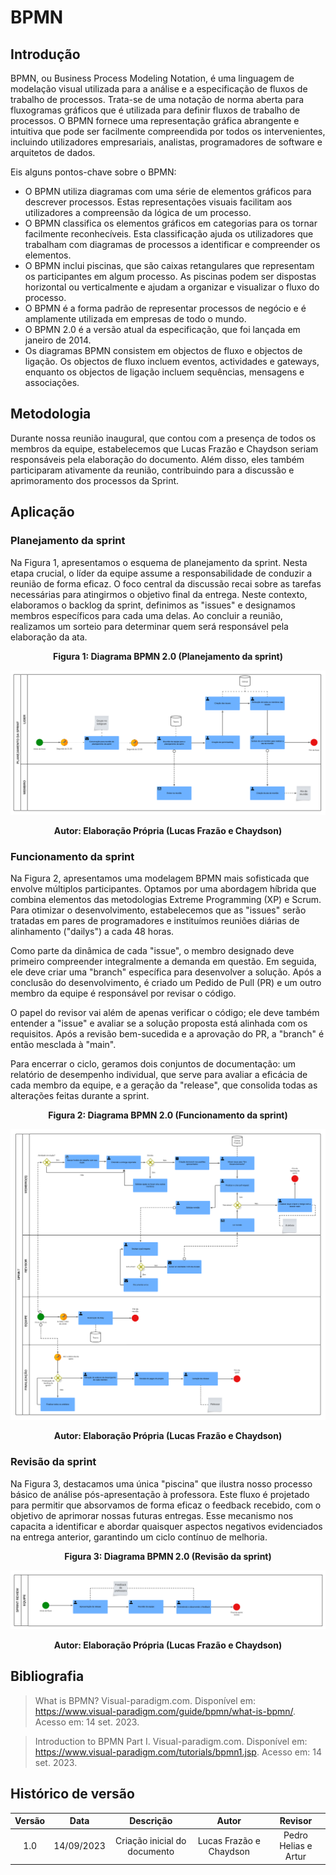 # BPMN

## Introdução

BPMN, ou Business Process Modeling Notation, é uma linguagem de modelação visual utilizada para a análise e a especificação de fluxos de trabalho de processos. Trata-se de uma notação de norma aberta para fluxogramas gráficos que é utilizada para definir fluxos de trabalho de processos. O BPMN fornece uma representação gráfica abrangente e intuitiva que pode ser facilmente compreendida por todos os intervenientes, incluindo utilizadores empresariais, analistas, programadores de software e arquitetos de dados.

Eis alguns pontos-chave sobre o BPMN:

- O BPMN utiliza diagramas com uma série de elementos gráficos para descrever processos. Estas representações visuais facilitam aos utilizadores a compreensão da lógica de um processo.
- O BPMN classifica os elementos gráficos em categorias para os tornar facilmente reconhecíveis. Esta classificação ajuda os utilizadores que trabalham com diagramas de processos a identificar e compreender os elementos.
- O BPMN inclui piscinas, que são caixas retangulares que representam os participantes em algum processo. As piscinas podem ser dispostas horizontal ou verticalmente e ajudam a organizar e visualizar o fluxo do processo.
- O BPMN é a forma padrão de representar processos de negócio e é amplamente utilizada em empresas de todo o mundo.
- O BPMN 2.0 é a versão atual da especificação, que foi lançada em janeiro de 2014.
- Os diagramas BPMN consistem em objectos de fluxo e objectos de ligação. Os objectos de fluxo incluem eventos, actividades e gateways, enquanto os objectos de ligação incluem sequências, mensagens e associações.

## Metodologia

Durante nossa reunião inaugural, que contou com a presença de todos os membros da equipe, estabelecemos que Lucas Frazão e Chaydson seriam responsáveis pela elaboração do documento. Além disso, eles também participaram ativamente da reunião, contribuindo para a discussão e aprimoramento dos processos da Sprint.

## Aplicação

### Planejamento da sprint

Na Figura 1, apresentamos o esquema de planejamento da sprint. Nesta etapa crucial, o líder da equipe assume a responsabilidade de conduzir a reunião de forma eficaz. O foco central da discussão recai sobre as tarefas necessárias para atingirmos o objetivo final da entrega. Neste contexto, elaboramos o backlog da sprint, definimos as "issues" e designamos membros específicos para cada uma delas. Ao concluir a reunião, realizamos um sorteio para determinar quem será responsável pela elaboração da ata.

<div style="text-align: center">
<figcaption style="text-align: center">
    <b>Figura 1: Diagrama BPMN 2.0 (Planejamento da sprint)</b>
</figcaption>

![planejamento_sprint](../imagens/bpmn/planejamento.png)

</div>
<figcaption style="text-align: center">
   <b>Autor: Elaboração Própria (Lucas Frazão e Chaydson)</b>
</figcaption>

### Funcionamento da sprint

Na Figura 2, apresentamos uma modelagem BPMN mais sofisticada que envolve múltiplos participantes. Optamos por uma abordagem híbrida que combina elementos das metodologias Extreme Programming (XP) e Scrum. Para otimizar o desenvolvimento, estabelecemos que as "issues" serão tratadas em pares de programadores e instituímos reuniões diárias de alinhamento ("dailys") a cada 48 horas.

Como parte da dinâmica de cada "issue", o membro designado deve primeiro compreender integralmente a demanda em questão. Em seguida, ele deve criar uma "branch" específica para desenvolver a solução. Após a conclusão do desenvolvimento, é criado um Pedido de Pull (PR) e um outro membro da equipe é responsável por revisar o código.

O papel do revisor vai além de apenas verificar o código; ele deve também entender a "issue" e avaliar se a solução proposta está alinhada com os requisitos. Após a revisão bem-sucedida e a aprovação do PR, a "branch" é então mesclada à "main".

Para encerrar o ciclo, geramos dois conjuntos de documentação: um relatório de desempenho individual, que serve para avaliar a eficácia de cada membro da equipe, e a geração da "release", que consolida todas as alterações feitas durante a sprint.

<div style="text-align: center">
<figcaption style="text-align: center">
    <b>Figura 2: Diagrama BPMN 2.0 (Funcionamento da sprint)</b>
</figcaption>

![planejamento_sprint](../imagens/bpmn/rodagem.png)

</div>
<figcaption style="text-align: center">
   <b>Autor: Elaboração Própria (Lucas Frazão e Chaydson)</b>
</figcaption>

### Revisão da sprint

Na Figura 3, destacamos uma única "piscina" que ilustra nosso processo básico de análise pós-apresentação à professora. Este fluxo é projetado para permitir que absorvamos de forma eficaz o feedback recebido, com o objetivo de aprimorar nossas futuras entregas. Esse mecanismo nos capacita a identificar e abordar quaisquer aspectos negativos evidenciados na entrega anterior, garantindo um ciclo contínuo de melhoria.

<div style="text-align: center">

<figcaption style="text-align: center">
    <b>Figura 3: Diagrama BPMN 2.0 (Revisão da sprint)</b>
</figcaption>

![planejamento_sprint](../imagens/bpmn/revisao.png)

</div>
<figcaption style="text-align: center">
   <b>Autor: Elaboração Própria (Lucas Frazão e Chaydson)</b>
</figcaption>

## Bibliografia

> What is BPMN? Visual-paradigm.com. Disponível em: <https://www.visual-paradigm.com/guide/bpmn/what-is-bpmn/>. Acesso em: 14 set. 2023.

> Introduction to BPMN Part I. Visual-paradigm.com. Disponível em: <https://www.visual-paradigm.com/tutorials/bpmn1.jsp>. Acesso em: 14 set. 2023.

## Histórico de versão

| Versão |    Data    |          Descrição           |          Autor          |       Revisor        |
| :----: | :--------: | :--------------------------: | :---------------------: | :------------------: |
|  1.0   | 14/09/2023 | Criação inicial do documento | Lucas Frazão e Chaydson | Pedro Helias e Artur |
